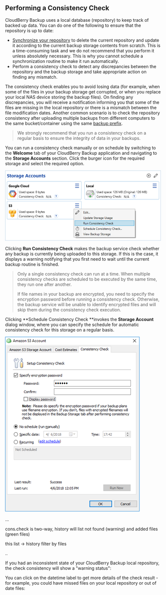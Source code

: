 ## Performing a Consistency Check

CloudBerry Backup uses a local database \(repository\) to keep track of backed up data. You can do one of the following to ensure that the repository is up to date:

* [Synchronize your repository](/concepts/syncing-your-repository.md) to delete the current repository and update it according to the current backup storage contents from scratch. This is a time-consuming task and we do not recommend that you perform it unless absolutely necessary. This is why you cannot schedule a synchronization routine to make it run automatically.
* Perform a consistency check to detect any discrepancies between the repository and the backup storage and take appropriate action on finding any mismatch.

The consistency check enables you to avoid losing data \(for example, when some of the files in your backup storage get corrupted, or when you replace your local NAS device storing the backup files\). On finding any discrepancies, you will receive a notification informing you that some of the files are missing in the local repository or there is a mismatch between the file modification dates. Another common scenario is to check the repository consistency after uploading multiple backups from different computers to the same bucket/container using the same [backup prefix](/concepts/changing-the-backup-prefix.md).

> We strongly recommend that you run a consistency check on a regular basis to ensure the integrity of data in your backups.

You can run a consistency check manually or on schedule by switching to the **Welcome** tab of your CloudBerry Backup application and navigating to the **Storage Accounts** section. Click the burger icon for the required storage and select the required option.

![](/assets/backup-welcome-storage-accounts-run-consistency-check.png)

Clicking **Run Consistency Check** makes the backup service check whether any backup is currently being uploaded to this storage. If this is the case, it displays a warning notifying that you first need to wait until the current backup routine is finished.

> Only a single consistency check can run at a time. When multiple consistency checks are scheduled to be executed by the same time, they run one after another.
>
> If file names in your backup are encrypted, you need to specify the encryption password before running a consistency check. Otherwise, the backup service will be unable to identify encrypted files and will skip them during the consistency check execution.

Clicking **Schedule Consistency Check **invokes the **Storage Account** dialog window, where you can specify the schedule for automatic consistency check for this storage on a regular basis.

![](/assets/consistency-check.png)







...

cons.check is two-way, history will list not found \(warning\) and added files \(green files\)

this list -&gt; history filter by files

..

If you had an inconsistent state of your CloudBerry Backup local repository, the check consistency will show a "warning status":

You can click on the datetime label to get more details of the check result - for example, you could have missed files on your local repository or out of date files:



